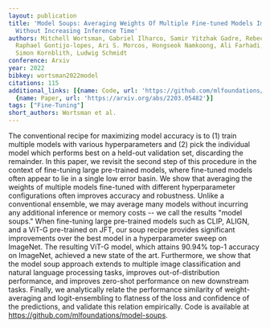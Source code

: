```yaml
---
layout: publication
title: 'Model Soups: Averaging Weights Of Multiple Fine-tuned Models Improves Accuracy
  Without Increasing Inference Time'
authors: Mitchell Wortsman, Gabriel Ilharco, Samir Yitzhak Gadre, Rebecca Roelofs,
  Raphael Gontijo-lopes, Ari S. Morcos, Hongseok Namkoong, Ali Farhadi, Yair Carmon,
  Simon Kornblith, Ludwig Schmidt
conference: Arxiv
year: 2022
bibkey: wortsman2022model
citations: 115
additional_links: [{name: Code, url: 'https://github.com/mlfoundations/model-soups'},
  {name: Paper, url: 'https://arxiv.org/abs/2203.05482'}]
tags: ["Fine-Tuning"]
short_authors: Wortsman et al.
---
```

The conventional recipe for maximizing model accuracy is to (1) train
multiple models with various hyperparameters and (2) pick the individual model
which performs best on a held-out validation set, discarding the remainder. In
this paper, we revisit the second step of this procedure in the context of
fine-tuning large pre-trained models, where fine-tuned models often appear to
lie in a single low error basin. We show that averaging the weights of multiple
models fine-tuned with different hyperparameter configurations often improves
accuracy and robustness. Unlike a conventional ensemble, we may average many
models without incurring any additional inference or memory costs -- we call
the results "model soups." When fine-tuning large pre-trained models such as
CLIP, ALIGN, and a ViT-G pre-trained on JFT, our soup recipe provides
significant improvements over the best model in a hyperparameter sweep on
ImageNet. The resulting ViT-G model, which attains 90.94% top-1 accuracy on
ImageNet, achieved a new state of the art. Furthermore, we show that the model
soup approach extends to multiple image classification and natural language
processing tasks, improves out-of-distribution performance, and improves
zero-shot performance on new downstream tasks. Finally, we analytically relate
the performance similarity of weight-averaging and logit-ensembling to flatness
of the loss and confidence of the predictions, and validate this relation
empirically. Code is available at https://github.com/mlfoundations/model-soups.